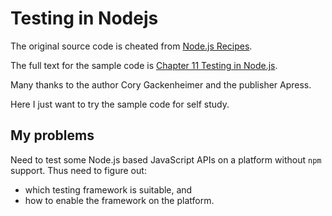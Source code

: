 # Testing in Nodejs

The original source code is cheated from
[Node.js Recipes](http://www.apress.com/9781430260585).

The full text for the sample code is [Chapter 11 Testing in
Node.js](http://rd.springer.com/chapter/10.1007/978-1-4302-6059-2_11/fulltext.html).

Many thanks to the author Cory Gackenheimer and the publisher Apress.

Here I just want to try the sample code for self study.

## My problems

Need to test some Node.js based JavaScript APIs on a platform without `npm`
support. Thus need to figure out:

* which testing framework is suitable, and
* how to enable the framework on the platform.
